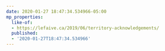 ```yaml
---
date: 2020-01-27 18:47:34.534966-05:00
mp_properties:
  like-of:
  - https://lefaive.ca/2019/06/territory-acknowledgements/
  published:
  - '2020-01-27T18:47:34.534966'
---
```


